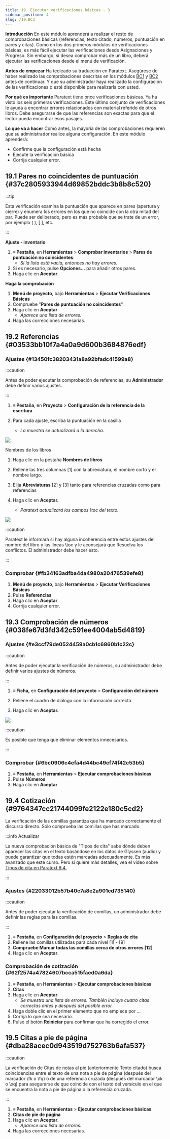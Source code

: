 ```yaml
---
title: 19. Ejecutar verificaciones básicas - 3
sidebar_position: 4
slug: /19.BC3
---
```


**Introducción** En este módulo aprenderá a realizar el resto de comprobaciones básicas (referencias, texto citado, números, puntuación en pares y citas). Como en los dos primeros módulos de verificaciones básicas, es más fácil ejecutar las verificaciones desde Asignaciones y Progreso. Sin embargo, si desea comprobar más de un libro, deberá ejecutar las verificaciones desde el menú de verificación.

**Antes de empezar** Ha tecleado su traducción en Paratext. Asegúrese de haber realizado las comprobaciones descritas en los módulos [BC1](/5.BC1) y [BC2](/12.BC2) antes de continuar. Y que su administrador haya realizado la configuración de las verificaciones o esté disponible para realizarla con usted.

**Por qué es importante** Paratext tiene once verificaciones básicas. Ya ha visto los seis primeras verificaciones. Este último conjunto de verificaciones le ayuda a encontrar errores relacionados con material referido de otros libros. Debe asegurarse de que las referencias son exactas para que el lector pueda encontrar esos pasajes.

**Lo que va a hacer** Como antes, la mayoría de las comprobaciones requieren que su administrador realice alguna configuración. En este módulo aprenderá:

- Confirme que la configuración está hecha
- Ejecute la verificación básica
- Corrija cualquier error.

## 19.1 Pares no coincidentes de puntuación {#37c2805933944d69852bddc3b8b8c520}

:::tip

Esta verificación examina la puntuación que aparece en pares (apertura y cierre) y enumera los errores en los que no coincide con la otra mitad del par. Puede ser deliberado, pero es más probable que se trate de un error, por ejemplo ( ), [ ], etc.

:::

**Ajuste - inventario**

1. **≡ Pestaña**, en **Herramientas** &gt; **Comprobar inventarios** &gt; **Pares de puntuación no coincidentes**:
   - _Si la lista está vacía, entonces no hay errores._
2. Si es necesario, pulse **Opciones...** para añadir otros pares.
3. Haga clic en **Aceptar**.

**Haga la comprobación**

1. **Menú de proyecto**, bajo **Herramientas** &gt; **Ejecutar Verificaciones Básicas**
2. Compruebe "**Pares de puntuación no coincidentes**"
3. Haga clic en **Aceptar**
   - _Aparece una lista de errores._
4. Haga las correcciones necesarias.

## 19.2 Referencias {#03533bb10f7a4a0a9d600b3684876edf}

### Ajustes {#13450fc38203431a8a92bfadc41599a8}

:::caution

Antes de poder ejecutar la comprobación de referencias, su **Administrador** debe definir varios ajustes.

:::

<div class='notion-row'>
<div class='notion-column' style={{width: 'calc((100% - (min(32px, 4vw) * 1)) * 0.4375)'}}>

1. **≡ Pestaña**, en **Proyecto** > **Configuración de la referencia de la escritura**

2. Para cada ajuste, escriba la puntuación en la casilla
   - _La muestra se actualizará a la derecha._

</div><div className='notion-spacer'></div>

<div class='notion-column' style={{width: 'calc((100% - (min(32px, 4vw) * 1)) * 0.5625)'}}>

![](./1019021315.png)

</div><div className='notion-spacer'></div>
</div>

<div class='notion-row'>
<div class='notion-column' style={{width: 'calc((100% - (min(32px, 4vw) * 1)) * 0.4375)'}}>

Nombres de los libros

1. Haga clic en la pestaña **Nombres de libros**

2. Rellene las tres columnas [1] con la abreviatura, el nombre corto y el nombre largo.

3. Elija **Abreviaturas** [2] y [3] tanto para referencias cruzadas como para referencias

4. Haga clic en **Aceptar.**
   - _Paratext actualizará los campos \toc del texto._

</div><div className='notion-spacer'></div>

<div class='notion-column' style={{width: 'calc((100% - (min(32px, 4vw) * 1)) * 0.5625)'}}>

![](./1209414794.png)

</div><div className='notion-spacer'></div>
</div>

:::caution

Paratext le informará si hay alguna incoherencia entre estos ajustes del nombre del libro y las líneas \\toc y le aconsejará que Resuelva los conflictos. El administrador debe hacer esto.

:::

### Comprobar {#fb34163adfba4da4980a20476539efe8}

1. **Menú de proyecto**, bajo **Herramientas** &gt; **Ejecutar Verificaciones Básicas**
2. Pulse **Referencias**
3. Haga clic en **Aceptar**
4. Corrija cualquier error.

## 19.3 Comprobación de números {#038fe67d3fd342c591ee4004ab5d4819}

### Ajustes {#e3ccf79de0524459a0cb1c6860b1c22c}

:::caution

Antes de poder ejecutar la verificación de números, su administrador debe definir varios ajustes de números.

:::

<div class='notion-row'>
<div class='notion-column' style={{width: 'calc((100% - (min(32px, 4vw) * 1)) * 0.5)'}}>

1. **≡ Ficha,** en **Configuración del proyecto** > **Configuración del número**

2. Rellene el cuadro de diálogo con la información correcta.

3. Haga clic en **Aceptar.**

</div><div className='notion-spacer'></div>

<div class='notion-column' style={{width: 'calc((100% - (min(32px, 4vw) * 1)) * 0.5)'}}>

![](./11100284.png)

</div><div className='notion-spacer'></div>
</div>

:::caution

Es posible que tenga que eliminar elementos innecesarios.

:::

### Comprobar {#6bc0906c4efa4d44bc49ef74f42c53b5}

1. **≡ Pestaña**, en **Herramientas** &gt; **Ejecutar comprobaciones básicas**
2. Pulse **Números**
3. Haga clic en **Aceptar**

## 19.4 Cotización {#9764347cc21744099fe2122e180c5cd2}

La verificación de las comillas garantiza que ha marcado correctamente el discurso directo. Sólo comprueba las comillas que has marcado.

:::info Actualizar

La nueva comprobación básica de "Tipos de cita" sabe dónde deben aparecer las citas en el texto basándose en los datos de Glyssen (audio) y puede garantizar que todas estén marcadas adecuadamente. Es más avanzado que este curso. Pero si quiere más detalles, vea el vídeo sobre [Tipos de cita en Paratext 9.4.](https://vimeo.com/859138745)

:::

### Ajustes {#22033012b57b40c7a8e2a901cd735140}

:::caution

Antes de poder ejecutar la verificación de comillas, un administrador debe definir las reglas para las comillas.

:::

1. **≡ Pestaña**, en **Configuración del proyecto** &gt; **Reglas de cita**
2. Rellene las comillas utilizadas para cada nivel [1] - [9]
3. **Compruebe Marcar todas las comillas cerca de otros errores [12]**
4. Haga clic en **Aceptar**.

### Comprobación de cotización {#62f2574a47824607bcca515faed0a6da}

1. **≡ Pestaña**, en **Herramientas** &gt; **Ejecutar comprobaciones básicas**
2. **Citas**
3. Haga clic en **Aceptar**.
   - _Se muestra una lista de errores. También incluye cuatro citas correctas antes y después del posible error._
4. Haga doble clic en el primer elemento que no empiece por …
5. Corrija lo que sea necesario.
6. Pulse el botón **Reiniciar** para confirmar que ha corregido el error.

## 19.5 Citas a pie de página {#dba28acec0d943519d752763b6afa537}

:::caution

La verificación de Citas de notas al pie (anteriormente Texto citado) busca coincidencias entre el texto de una nota a pie de página (después del marcador \fk o \fq) o de una referencia cruzada (después del marcador \xk o \xq) para asegurarse de que coincide con el texto del versículo en el que se encuentra la nota a pie de página o la referencia cruzada.

:::

1. **≡ Pestaña**, en **Herramientas** &gt; **Ejecutar comprobaciones básicas**
2. **Citas de pie de página**
3. Haga clic en **Aceptar**.
   - _Aparece una lista de errores._
4. Haga las correcciones necesarias.
